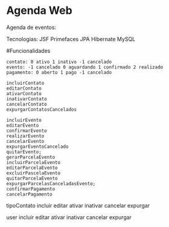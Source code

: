 # Agenda Web
Agenda de eventos:

Tecnologias:
JSF
Primefaces
JPA
Hibernate
MySQL



#Funcionalidades
    
    contato: 0 ativo 1 inativo -1 cancelado
    evento: -1 cancelado 0 aguardando 1 confirmado 2 realizado 
    pagamento: 0 aberto 1 pago -1 cancelado

    incluirContato
    editarContato
	ativarContato
	inativarContato
	cancelarContato
	expurgarContatosCancelados

    incluirEvento
    editarEvento
	confirmarEvento
	realizarEvento
	cancelarEvento
	expurgarEventoCancelado
	quitarEvento;
	gerarParcelaEvento
    incluirParcelaEvento
    editarParcelaEvento
	excluirPascelaEvento
	quitarParcelaEvento
	expurgarParcelasCanceladasEvento;
	confirmarPagamento
	cancelarPagamento

  tipoContato
    incluir
    editar
	ativar
	inativar
	cancelar
	expurgar

  user
    incluir
    editar
	ativar
	inativar
	cancelar
	expurgar

